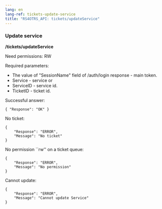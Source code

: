 ```yaml
---
lang: en
lang-ref: tickets-update-service
title: "RS4OTRS_API: tickets/updateService"
---
```


### Update service

**/tickets/updateService**

Need permissions: RW

Required parameters:

- The value of "SessionName" field of /auth/login response - main token.
- Service - service or
- ServiceID - service id.
- TicketID - ticket id.

Successful answer:

```
{ "Response": "OK" }
```

No ticket:

```
{
    "Response": "ERROR",
    "Message": "No ticket"
}
```

No permission ``rw'' on a ticket queue:

```
{
    "Response": "ERROR",
    "Message": "No permission"
}
```

Cannot update:

```
{
    "Response": "ERROR",
    "Message": "Cannot update Service"
}
```
